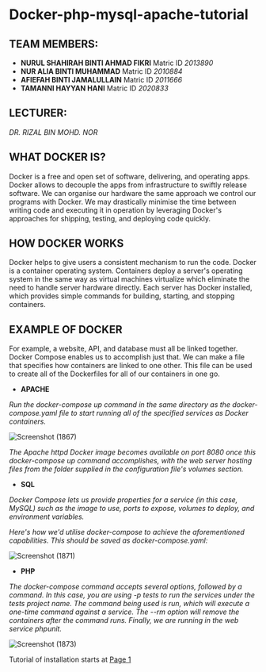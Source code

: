 # Docker-php-mysql-apache-tutorial

## TEAM MEMBERS:

* **NURUL SHAHIRAH BINTI AHMAD FIKRI** Matric ID *2013890*
* **NUR ALIA BINTI MUHAMMAD** Matric ID *2010884*
* **AFIEFAH BINTI JAMALULLAIN** Matric ID *2011666*
* **TAMANNI HAYYAN HANI** Matric ID *2020833*

## LECTURER:
*DR. RIZAL BIN MOHD. NOR*

## WHAT DOCKER IS?

Docker is a free and open set of software, delivering, and operating apps. Docker allows to decouple the apps from infrastructure to swiftly release software. We can organise our hardware the same approach we control our programs with Docker. We may drastically minimise the time between writing code and executing it in operation by leveraging Docker's approaches for shipping, testing, and deploying code quickly. 

## HOW DOCKER WORKS

Docker helps to give users a consistent mechanism to run the code. Docker is a container operating system. Containers deploy a server's operating system in the same way as virtual machines virtualize which eliminate the need to handle server hardware directly. Each server has Docker installed, which provides simple commands for building, starting, and stopping containers.

## EXAMPLE OF DOCKER

For example, a website, API, and database must all be linked together. Docker Compose enables us to accomplish just that. We can make a file that specifies how containers are linked to one other. This file can be used to create all of the Dockerfiles for all of our containers in one go.

* **APACHE**

*Run the docker-compose up command in the same directory as the docker-compose.yaml file to start running all of the specified services as Docker containers.*

![Screenshot (1867)](https://user-images.githubusercontent.com/104122185/173180088-f81a00ec-2e68-4370-8d3d-b91c25174fd4.png)

*The Apache httpd Docker image becomes available on port 8080 once this docker-compose up command accomplishes, with the web server hosting files from the folder supplied in the configuration file's volumes section.*

* **SQL**

*Docker Compose lets us provide properties for a service (in this case, MySQL) such as the image to use, ports to expose, volumes to deploy, and environment variables.*

*Here's how we'd utilise docker-compose to achieve the aforementioned capabilities. This should be saved as docker-compose.yaml:*

![Screenshot (1871)](https://user-images.githubusercontent.com/104122185/173181154-8e2e606d-a786-4766-9117-3ff9b66f5548.png)

* **PHP**

*The docker-compose command accepts several options, followed by a command. In this case, you are using -p tests to run the services under the tests project name. The command being used is run, which will execute a one-time command against a service. The --rm option will remove the containers after the command runs. Finally, we are running in the web service phpunit.*

![Screenshot (1873)](https://user-images.githubusercontent.com/104122185/173181624-2f10cfc7-fe03-4830-a6de-1e099b498465.png)

Tutorial of installation starts at [Page 1](page1.md)
